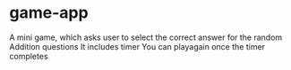 # game-app
A mini game, which asks user to select the correct answer for the random Addition questions
It includes timer
You can playagain once the timer completes
